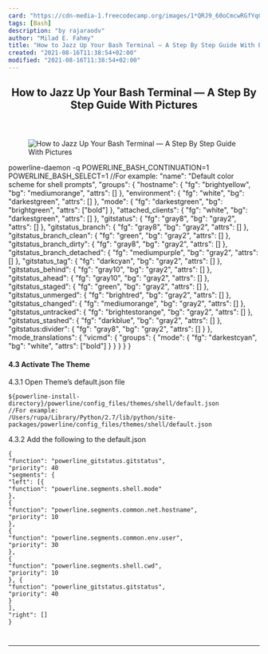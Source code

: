 ```yaml
---
card: "https://cdn-media-1.freecodecamp.org/images/1*QRJ9_60oCmcwRGfYqCbqSw.png"
tags: [Bash]
description: "by rajaraodv"
author: "Milad E. Fahmy"
title: "How to Jazz Up Your Bash Terminal — A Step By Step Guide With Pictures"
created: "2021-08-16T11:38:54+02:00"
modified: "2021-08-16T11:38:54+02:00"
---
```

<div class="site-wrapper">
<main id="site-main" class="site-main outer">
<div class="inner">
<article class="post-full post tag-bash tag-git tag-github tag-javascript tag-nodejs ">
<header class="post-full-header">
<h1 class="post-full-title">How to Jazz Up Your Bash Terminal — A Step By Step Guide With Pictures</h1>
</header>
<figure class="post-full-image">
<picture>
<source media="(max-width: 700px)" sizes="1px" srcset="data:image/gif;base64,R0lGODlhAQABAIAAAAAAAP///yH5BAEAAAAALAAAAAABAAEAAAIBRAA7 1w">
<source media="(min-width: 701px)" sizes="(max-width: 800px) 400px,
(max-width: 1170px) 700px,
1400px" srcset="https://cdn-media-1.freecodecamp.org/images/1*QRJ9_60oCmcwRGfYqCbqSw.png 300w,
https://cdn-media-1.freecodecamp.org/images/1*QRJ9_60oCmcwRGfYqCbqSw.png 600w,
https://cdn-media-1.freecodecamp.org/images/1*QRJ9_60oCmcwRGfYqCbqSw.png 1000w,
https://cdn-media-1.freecodecamp.org/images/1*QRJ9_60oCmcwRGfYqCbqSw.png 2000w">
<img onerror="this.style.display='none'" src="https://cdn-media-1.freecodecamp.org/images/1*QRJ9_60oCmcwRGfYqCbqSw.png" alt="How to Jazz Up Your Bash Terminal — A Step By Step Guide With Pictures">
</picture>
</figure>
<section class="post-full-content">
<div class="post-content medium-migrated-article">
powerline-daemon -q
POWERLINE_BASH_CONTINUATION=1
POWERLINE_BASH_SELECT=1
//For example:
"name": "Default color scheme for shell prompts",
"groups": {
"hostname": {
"fg": "brightyellow",
"bg": "mediumorange",
"attrs": []
},
"environment": {
"fg": "white",
"bg": "darkestgreen",
"attrs": []
},
"mode": {
"fg": "darkestgreen",
"bg": "brightgreen",
"attrs": ["bold"]
},
"attached_clients": {
"fg": "white",
"bg": "darkestgreen",
"attrs": []
},
"gitstatus": {
"fg": "gray8",
"bg": "gray2",
"attrs": []
},
"gitstatus_branch": {
"fg": "gray8",
"bg": "gray2",
"attrs": []
},
"gitstatus_branch_clean": {
"fg": "green",
"bg": "gray2",
"attrs": []
},
"gitstatus_branch_dirty": {
"fg": "gray8",
"bg": "gray2",
"attrs": []
},
"gitstatus_branch_detached": {
"fg": "mediumpurple",
"bg": "gray2",
"attrs": []
},
"gitstatus_tag": {
"fg": "darkcyan",
"bg": "gray2",
"attrs": []
},
"gitstatus_behind": {
"fg": "gray10",
"bg": "gray2",
"attrs": []
},
"gitstatus_ahead": {
"fg": "gray10",
"bg": "gray2",
"attrs": []
},
"gitstatus_staged": {
"fg": "green",
"bg": "gray2",
"attrs": []
},
"gitstatus_unmerged": {
"fg": "brightred",
"bg": "gray2",
"attrs": []
},
"gitstatus_changed": {
"fg": "mediumorange",
"bg": "gray2",
"attrs": []
},
"gitstatus_untracked": {
"fg": "brightestorange",
"bg": "gray2",
"attrs": []
},
"gitstatus_stashed": {
"fg": "darkblue",
"bg": "gray2",
"attrs": []
},
"gitstatus:divider": {
"fg": "gray8",
"bg": "gray2",
"attrs": []
}
},
"mode_translations": {
"vicmd": {
"groups": {
"mode": {
"fg": "darkestcyan",
"bg": "white",
"attrs": ["bold"]
}
}
}
}
}</code></pre><h4 id="4-3-activate-the-theme">4.3 Activate The Theme</h4><p>4.3.1 Open Theme’s default.json file</p><pre><code class="language-bash">${powerline-install-directory}/powerline/config_files/themes/shell/default.json
//For example:
/Users/rupa/Library/Python/2.7/lib/python/site-packages/powerline/config_files/themes/shell/default.json</code></pre><p>4.3.2 Add the following to the default.json</p><pre><code class="language-json">{
"function": "powerline_gitstatus.gitstatus",
"priority": 40
"segments": {
"left": [{
"function": "powerline.segments.shell.mode"
},
{
"function": "powerline.segments.common.net.hostname",
"priority": 10
},
{
"function": "powerline.segments.common.env.user",
"priority": 30
},
{
"function": "powerline.segments.shell.cwd",
"priority": 10
}, {
"function": "powerline_gitstatus.gitstatus",
"priority": 40
}
],
"right": []
}
</div>
<hr>
</section>
</article>
</div>
</main>
</div>
<!-- Google Tag Manager (noscript) -->
<!-- End Google Tag Manager (noscript) -->
